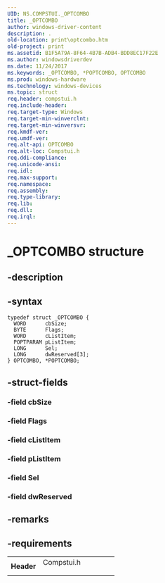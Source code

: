 ```yaml
---
UID: NS.COMPSTUI._OPTCOMBO
title: _OPTCOMBO
author: windows-driver-content
description: .
old-location: print\optcombo.htm
old-project: print
ms.assetid: B1F5A79A-8F64-4B7B-ADB4-BDD8EC17F22E
ms.author: windowsdriverdev
ms.date: 11/24/2017
ms.keywords: _OPTCOMBO, *POPTCOMBO, OPTCOMBO
ms.prod: windows-hardware
ms.technology: windows-devices
ms.topic: struct
req.header: compstui.h
req.include-header: 
req.target-type: Windows
req.target-min-winverclnt: 
req.target-min-winversvr: 
req.kmdf-ver: 
req.umdf-ver: 
req.alt-api: OPTCOMBO
req.alt-loc: Compstui.h
req.ddi-compliance: 
req.unicode-ansi: 
req.idl: 
req.max-support: 
req.namespace: 
req.assembly: 
req.type-library: 
req.lib: 
req.dll: 
req.irql: 
---
```


# _OPTCOMBO structure



## -description



## -syntax

````
typedef struct _OPTCOMBO {
  WORD      cbSize;
  BYTE      Flags;
  WORD      cListItem;
  POPTPARAM pListItem;
  LONG      Sel;
  LONG      dwReserved[3];
} OPTCOMBO, *POPTCOMBO;
````


## -struct-fields

### -field cbSize


### -field Flags


### -field cListItem


### -field pListItem


### -field Sel


### -field dwReserved


## -remarks


## -requirements
<table>
<tr>
<th width="30%">
Header
</th>
<td width="70%">
<dl>
<dt>Compstui.h</dt>
</dl>
</td>
</tr>
</table>